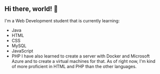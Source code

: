 ## Hi there, world! 👋

I'm a Web Development student that is currently learning:
- Java
- HTML
- CSS
- MySQL
- JavaScript
- PHP
I have also learned to create a server with Docker and Microsoft Azure and to create a virtual machines for that.
As of right now, I'm kind of more proficient in HTML and PHP than the other languages.
<!--
**timc6t/timc6t** is a ✨ _special_ ✨ repository because its `README.md` (this file) appears on your GitHub profile.

Here are some ideas to get you started:

- 🔭 I’m currently working on ...
- 🌱 I’m currently learning ...
- 👯 I’m looking to collaborate on ...
- 🤔 I’m looking for help with ...
- 💬 Ask me about ...
- 📫 How to reach me: ...
- 😄 Pronouns: ...
- ⚡ Fun fact: ...
-->
